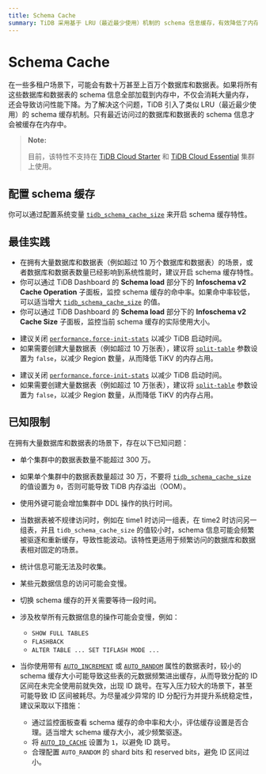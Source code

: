 ```yaml
---
title: Schema Cache
summary: TiDB 采用基于 LRU（最近最少使用）机制的 schema 信息缓存，有效降低了内存占用，并在拥有大量数据库和数据表的场景下提升了性能。
---
```


# Schema Cache

在一些多租户场景下，可能会有数十万甚至上百万个数据库和数据表。如果将所有这些数据库和数据表的 schema 信息全部加载到内存中，不仅会消耗大量内存，还会导致访问性能下降。为了解决这个问题，TiDB 引入了类似 LRU（最近最少使用）的 schema 缓存机制。只有最近访问过的数据库和数据表的 schema 信息才会被缓存在内存中。

> **Note:**
>
> 目前，该特性不支持在 [TiDB Cloud Starter](https://docs.pingcap.com/tidbcloud/select-cluster-tier#tidb-cloud-serverless) 和 [TiDB Cloud Essential](https://docs.pingcap.com/tidbcloud/select-cluster-tier#essential) 集群上使用。

## 配置 schema 缓存

你可以通过配置系统变量 [`tidb_schema_cache_size`](/system-variables.md#tidb_schema_cache_size-new-in-v800) 来开启 schema 缓存特性。

## 最佳实践

- 在拥有大量数据库和数据表（例如超过 10 万个数据库和数据表）的场景，或者数据库和数据表数量已经影响到系统性能时，建议开启 schema 缓存特性。
- 你可以通过 TiDB Dashboard 的 **Schema load** 部分下的 **Infoschema v2 Cache Operation** 子面板，监控 schema 缓存的命中率。如果命中率较低，可以适当增大 [`tidb_schema_cache_size`](/system-variables.md#tidb_schema_cache_size-new-in-v800) 的值。
- 你可以通过 TiDB Dashboard 的 **Schema load** 部分下的 **Infoschema v2 Cache Size** 子面板，监控当前 schema 缓存的实际使用大小。

<CustomContent platform="tidb">

- 建议关闭 [`performance.force-init-stats`](/tidb-configuration-file.md#force-init-stats-new-in-v657-and-v710) 以减少 TiDB 启动时间。
- 如果需要创建大量数据表（例如超过 10 万张表），建议将 [`split-table`](/tidb-configuration-file.md#split-table) 参数设置为 `false`，以减少 Region 数量，从而降低 TiKV 的内存占用。

</CustomContent>

<CustomContent platform="tidb-cloud">

- 建议关闭 [`performance.force-init-stats`](https://docs.pingcap.com/tidb/stable/tidb-configuration-file/#force-init-stats-new-in-v657-and-v710) 以减少 TiDB 启动时间。
- 如果需要创建大量数据表（例如超过 10 万张表），建议将 [`split-table`](https://docs.pingcap.com/tidb/stable/tidb-configuration-file/#split-table) 参数设置为 `false`，以减少 Region 数量，从而降低 TiKV 的内存占用。

</CustomContent>

## 已知限制

在拥有大量数据库和数据表的场景下，存在以下已知问题：

- 单个集群中的数据表数量不能超过 300 万。
- 如果单个集群中的数据表数量超过 30 万，不要将 [`tidb_schema_cache_size`](/system-variables.md#tidb_schema_cache_size-new-in-v800) 的值设置为 `0`，否则可能导致 TiDB 内存溢出（OOM）。
- 使用外键可能会增加集群中 DDL 操作的执行时间。
- 当数据表被不规律访问时，例如在 time1 时访问一组表，在 time2 时访问另一组表，并且 `tidb_schema_cache_size` 的值较小时，schema 信息可能会频繁被驱逐和重新缓存，导致性能波动。该特性更适用于频繁访问的数据库和数据表相对固定的场景。
- 统计信息可能无法及时收集。
- 某些元数据信息的访问可能会变慢。
- 切换 schema 缓存的开关需要等待一段时间。
- 涉及枚举所有元数据信息的操作可能会变慢，例如：

    - `SHOW FULL TABLES`
    - `FLASHBACK`
    - `ALTER TABLE ... SET TIFLASH MODE ...`

- 当你使用带有 [`AUTO_INCREMENT`](/auto-increment.md) 或 [`AUTO_RANDOM`](/auto-random.md) 属性的数据表时，较小的 schema 缓存大小可能导致这些表的元数据频繁进出缓存，从而导致分配的 ID 区间在未完全使用前就失效，出现 ID 跳号。在写入压力较大的场景下，甚至可能导致 ID 区间被耗尽。为尽量减少异常的 ID 分配行为并提升系统稳定性，建议采取以下措施：

    - 通过监控面板查看 schema 缓存的命中率和大小，评估缓存设置是否合理。适当增大 schema 缓存大小，减少频繁驱逐。
    - 将 [`AUTO_ID_CACHE`](/auto-increment.md#auto_id_cache) 设置为 `1`，以避免 ID 跳号。
    - 合理配置 `AUTO_RANDOM` 的 shard bits 和 reserved bits，避免 ID 区间过小。